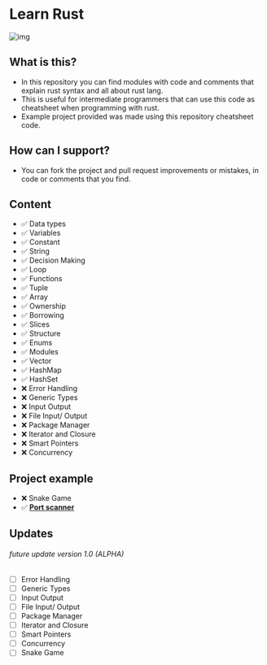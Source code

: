 # Learn Rust

![img](https://user-images.githubusercontent.com/62218857/180304907-7a58e16e-a2a4-49fb-9771-4b9bd6fbc3e9.jpg)

## What is this?
* In this repository you can find modules with code and comments that explain rust syntax and all about rust lang.
* This is useful for intermediate programmers that can use this code as cheatsheet when programming with rust.
* Example project provided was made using this repository cheatsheet code.

## How can I support?
* You can fork the project and pull request improvements or mistakes, in code or comments that you find.

## Content
- ✅ Data types
- ✅ Variables
- ✅ Constant
- ✅ String
- ✅ Decision Making
- ✅ Loop
- ✅ Functions
- ✅ Tuple
- ✅ Array
- ✅ Ownership
- ✅ Borrowing
- ✅ Slices
- ✅ Structure
- ✅ Enums
- ✅ Modules
- ✅ Vector
- ✅ HashMap
- ✅ HashSet
- ❌ Error Handling
- ❌ Generic Types
- ❌ Input Output
- ❌ File Input/ Output
- ❌ Package Manager
- ❌ Iterator and Closure
- ❌ Smart Pointers
- ❌ Concurrency

## Project example
- ❌ Snake Game 
- ✅ **[Port scanner](https://github.com/DomagojRatko/Port-Scanner)**

## Updates

###### future update version 1.0 (ALPHA)
- [ ] Error Handling
- [ ] Generic Types
- [ ] Input Output
- [ ] File Input/ Output
- [ ] Package Manager
- [ ] Iterator and Closure
- [ ] Smart Pointers
- [ ] Concurrency
- [ ] Snake Game
